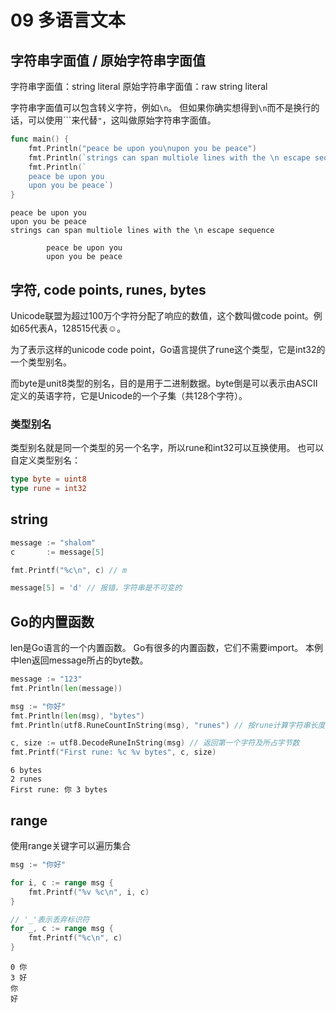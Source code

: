 # 09 多语言文本

## 字符串字面值 / 原始字符串字面值
字符串字面值：string literal
原始字符串字面值：raw string literal


字符串字面值可以包含转义字符，例如`\n`。
但如果你确实想得到`\n`而不是换行的话，可以使用```来代替`"`，这叫做原始字符串字面值。
```go
func main() {
	fmt.Println("peace be upon you\nupon you be peace")
	fmt.Println(`strings can span multiole lines with the \n escape sequence`)
	fmt.Println(`
	peace be upon you
	upon you be peace`)
}
```
```
peace be upon you
upon you be peace
strings can span multiole lines with the \n escape sequence

        peace be upon you
        upon you be peace
```


## 字符, code points, runes, bytes
Unicode联盟为超过100万个字符分配了响应的数值，这个数叫做code point。例如65代表A，128515代表☺。


为了表示这样的unicode code point，Go语言提供了rune这个类型，它是int32的一个类型别名。


而byte是unit8类型的别名，目的是用于二进制数据。byte倒是可以表示由ASCII定义的英语字符，它是Unicode的一个子集（共128个字符）。


### 类型别名
类型别名就是同一个类型的另一个名字，所以rune和int32可以互换使用。
也可以自定义类型别名：
```go
type byte = uint8
type rune = int32
```


## string
```go
message := "shalom"
c       := message[5]

fmt.Printf("%c\n", c) // m

message[5] = 'd' // 报错，字符串是不可变的
```


## Go的内置函数
len是Go语言的一个内置函数。
Go有很多的内置函数，它们不需要import。
本例中len返回message所占的byte数。
```go
message := "123"
fmt.Println(len(message))
```
```go
msg := "你好"
fmt.Println(len(msg), "bytes")
fmt.Println(utf8.RuneCountInString(msg), "runes") // 按rune计算字符串长度

c, size := utf8.DecodeRuneInString(msg) // 返回第一个字符及所占字节数
fmt.Printf("First rune: %c %v bytes", c, size)
```
```
6 bytes
2 runes
First rune: 你 3 bytes
```


## range
使用range关键字可以遍历集合
```go
msg := "你好"

for i, c := range msg {
    fmt.Printf("%v %c\n", i, c)
}

// '_'表示丢弃标识符
for _, c := range msg {
    fmt.Printf("%c\n", c)
}
```
```
0 你
3 好
你
好
```


